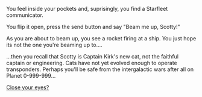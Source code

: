 You feel inside your pockets and, suprisingly, you find a Starfleet communicator.

You flip it open, press the send button and say "Beam me up, Scotty!"

As you are about to beam up, you see a rocket firing at a ship.  You just hope its not the one you're beaming up to....

...then you recall that Scotty is Captain Kirk's new cat, not the faithful captain or engineering.
Cats have not yet evolved enough to operate transponders.
Perhaps you'll be safe from the intergalactic
wars after all on Planet 0-999-999...

[Close your eyes?](../../experience/experience.md)
